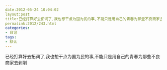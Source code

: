 ```yaml
---
date:2012-05-24 10:04:02
layout:post
title:已经打算好去拓词了,我也想干点为国为民的事,不能只是用自己的青春为那些不良商家去剥削
permalink:2012/243.html
categories:
- 日记
tags:
- 默认
---
```



<span>已经打算好去拓词了,我也想干点为国为民的事,不能只是用自己的青春为那些不良商家去剥削</span>